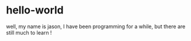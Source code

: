# hello-world

well, my name is jason, I have been programming for a while, but there are still much to learn !
